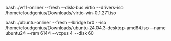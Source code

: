 bash ./w11-onliner --fresh --disk-bus virtio --drivers-iso /home/cloudgenius/Downloads/virtio-win-0.1.271.iso



bash ./ubuntu-onliner --fresh --bridge br0 --iso /home/cloudgenius/Downloads/ubuntu-24.04.3-desktop-amd64.iso --name ubuntu24 --ram 6144 --vcpus 4 --disk 60
